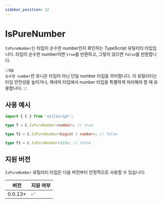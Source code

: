 ```yaml
---
sidebar_position: 12
---
```


# IsPureNumber

`IsPureNumber`는 타입이 순수한 number인지 확인하는 TypeScript 유틸리티 타입입니다. 타입이 순수한 number이면 `true`를 반환하고, 그렇지 않으면 `false`를 반환합니다.

:::tip  
`순수한 number`란 유니온 타입이 아닌 단일 number 타입을 의미합니다. 이 유틸리티는 타입 안전성을 높이거나, 제네릭 타입에서 number 타입을 특별하게 처리해야 할 때 유용합니다.
:::

## 사용 예시

```ts
import { C } from 'utilscript';

type T = C.IsPureNumber<number>; // true

type T2 = C.IsPureNumber<bigint | number>; // false

type T3 = C.IsPureNumber<123>; // false
```

## 지원 버전

`IsPureNumber` 유틸리티 타입은 다음 버전부터 안정적으로 사용할 수 있습니다:

| 버전    | 지원 여부 |
| ------- | --------- |
| 0.0.13+ | ✅        |
